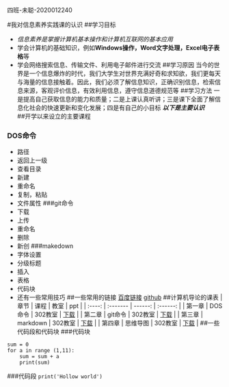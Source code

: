 四班-未聪-2020012240

#我对信息素养实践课的认识
##学习目标
- *信息素养是掌握计算机基本操作和计算机互联网的基本应用*
- 学会计算机的基础知识，例如**Windows操作，Word文字处理，Excel电子表格**等
- 学会网络搜索信息、传输文件、利用电子邮件进行交流
##学习原因
当今的世界是一个信息爆炸的时代，我们大学生对世界充满好奇和求知欲，我们更每天与海量的信息接触着。因此，我们必须了解信息知识，正确识别信息，检索信息来源，客观评价信息，有效利用信息，遵守信息道德规范等
##学习方法
一是提高自己获取信息的能力和质量；二是上课认真听讲；三是课下全面了解信息化社会的快速更新和变化发展；四是有自己的小目标
***以下是主要认识***    
##开学以来设立的主要课程
###	DOS命令    
- 路径
- 返回上一级
- 查看目录
- 新建
- 重命名
- 复制，粘贴
- 文件属性
###git命令
- 下载
- 上传
- 重命名
- 删除
- 新创
###makedown
- 字体设置
- 分级标题
- 插入
- 表格
- 代码块
- 还有一些常用技巧
##一些常用的链接
[百度链接](https://www.baidu.com/?tn=18029102_10_oem_dg)
[github](https://github.com/?klllkkkccc)
##计算机导论的课表
|  章节  | 课程     |    教室 |   ppt    |
| :----: | :------- | ------: | :------: |
| 第一章 | DOS命令  | 302教室 | [下载]() |
| 第二章 | git命令  | 302教室 | [下载]() |
| 第三章 | markdown | 302教室 | [下载]() |
| 第四章 | 思维导图 | 302教室 | [下载]() |
##一些代码段和代码块
###代码块
```
sum = 0
for a in range (1,11):
    sum = sum + a
    print(sum)
```
###代码段
` print('Hollow world') `